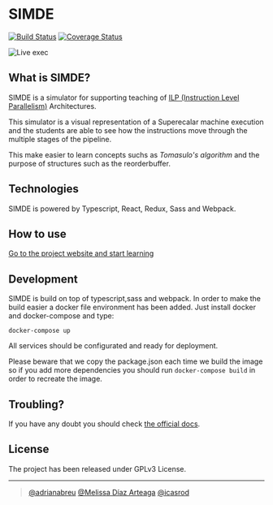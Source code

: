 # SIMDE
[![Build Status](https://travis-ci.org/etsiiull/SIMDE.svg?branch=master)](https://travis-ci.org/etsiiull/SIMDE)
[![Coverage Status](https://coveralls.io/repos/github/etsiiull/SIMDE/badge.svg?branch=master)](https://coveralls.io/github/etsiiull/SIMDE?branch=master)


![Live exec](/assets/exec.gif)

## What is SIMDE?

SIMDE is a simulator for supporting teaching of [ILP (Instruction Level Parallelism)](https://en.wikipedia.org/wiki/Instruction-level_parallelism) Architectures. 

This simulator is a visual representation of a Superecalar machine execution and the students are able to see how the instructions move through the multiple stages of the pipeline. 

This make easier to learn concepts suchs as *Tomasulo's algorithm* and the purpose of structures such as the reorderbuffer.

## Technologies

SIMDE is powered by Typescript, React, Redux, Sass and Webpack.

## How to use

[Go to the project website and start learning](https://etsiiull.github.io/SIMDE/)

## Development

SIMDE is build on top of typescript,sass and webpack. In order to make the build easier a docker file environment has been added.
Just install docker and docker-compose and type:

`docker-compose up`

All services should be configurated and ready for deployment.

Please beware that we copy the package.json each time we build the image so if you add more dependencies you should run `docker-compose build` in order to recreate the image.

## Troubling?

If you have any doubt you should check [the official docs](https://etsiiull.gitbooks.io/simde/).

## License

The project has been released under GPLv3 License.

---

> [@adrianabreu](https://github.com/adrianabreu) 
> [@Melissa Díaz Arteaga](https://github.com/alu0100884012)
> [@icasrod](https://twitter.com/icasrod)
